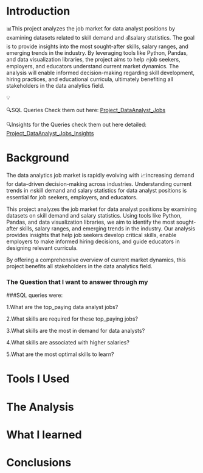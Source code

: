 # Introduction
📊This project analyzes the job market for data analyst positions by examining datasets related to skill demand and 💰salary statistics. The goal is to provide insights into the most sought-after skills, salary ranges, and emerging trends in the industry. By leveraging tools like Python, Pandas, and data visualization libraries, the project aims to help 🔥job seekers, employers, and educators understand current market dynamics. The analysis will enable informed decision-making regarding skill development, hiring practices, and educational curricula, ultimately benefiting all stakeholders in the data analytics field.

💡

🔍SQL Queries Check them out here: [Project_DataAnalyst_Jobs](/Project_DataAnalyst_Jobs/)

🔍Insights for the Queries check them out here detailed: [Project_DataAnalyst_Jobs_Insights](/Project_DataAnalyst_Jobs_Insights/)

# Background
The data analytics job market is rapidly evolving with 📈increasing demand for data-driven decision-making across industries. Understanding current trends in 🔥skill demand and salary statistics for data analyst positions is essential for job seekers, employers, and educators.

This project analyzes the job market for data analyst positions by examining datasets on skill demand and salary statistics. Using tools like Python, Pandas, and data visualization libraries, we aim to identify the most sought-after skills, salary ranges, and emerging trends in the industry. Our analysis provides insights that help job seekers develop critical skills, enable employers to make informed hiring decisions, and guide educators in designing relevant curricula.

By offering a comprehensive overview of current market dynamics, this project benefits all stakeholders in the data analytics field.

### The Question that I want to answer through my
###SQL queries were:

1.What are the top_paying data analyst jobs?

2.What skills are required for these top_paying jobs?

3.What skills are the most in demand for data analysts?

4.What skills are associated with higher salaries?

5.What are the most optimal skills to learn?

# Tools I Used
# The Analysis 
# What I learned
# Conclusions

